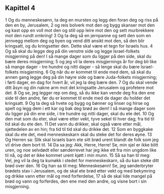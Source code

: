 ## Kapittel 4

1 Og du menneskesønn, ta deg en mursten og legg den foran deg og riss på den en by, Jerusalem,
2 og reis bolverk mot den og bygg skanser mot den og kast opp en voll mot den og still opp leire mot den og sett murbrekkere mot den rundt omkring!
3 Og ta deg så en jernpanne og sett den som en jernvegg mellom deg og byen og vend ditt ansikt mot den, så den blir kringsatt, og du kringsetter den. Dette skal være et tegn for Israels hus.
4 Og så skal du legge deg på din venstre side og legge Israel-folkets misgjerning på den! I så mange dager som du ligger på den side, skal du bære deres misgjerning;
5 og jeg vil la deres misgjernings år for deg bli like så mange dager - tre hundre og nitti dager - så lenge skal du bære Israel-folkets misgjerning.
6 Og når du er kommet til ende med dem, så skal du annen gang legge deg på din høyre side og bære Juda-folkets misgjerning; i førti dager, en dag for hvert år, vil jeg la deg bære den.
7 Og du skal vende ditt åsyn og din nakne arm mot det kringsatte Jerusalem og profetere mot det.
8 Og se, jeg legger rep om deg, så du ikke kan vende deg fra den ene side til den andre, før du er kommet til ende med de dager du holder det kringsatt.
9 Og ta deg så hvete og bygg og bønner og linser og hirse og spelt og legg dem i ett kar og bak deg brød av dem! I så mange dager som du ligger på din ene side, i tre hundre og nitti dager, skal du ete det.
10 Og den mat som du eter, skal være etter vekt, tyve sekel til hver dag; fra tid til tid skal du ete den.
11 Det vann du drikker, skal også være etter mål, sjettedelen av en hin; fra tid til tid skal du drikke det.
12 Som en byggkake skal du ete det, med menneskeskarn skal du steke det for deres øyne.
13 Og Herren sa: Slik skal Israels barn ete sitt brød urent blandt de folk som jeg vil drive dem bort til.
14 Da sa jeg: Akk, Herre, Herre! Se, min sjel er ikke blitt uren, og noe selvdødt eller sønderrevet har jeg ikke ett fra min ungdom like til nå, og det er ikke kommet urent kjøtt i min munn.
15 Så sa han til meg: Vel, jeg vil la deg ta kumøkk i stedet for menneskeskarn, så du kan steke ditt brød over den.
16 Og han sa til meg: Menneskesønn! Se, jeg sønderbryter brødets stav i Jerusalem, og de skal ete brød etter vekt og med bekymring og drikke vann etter mål og med forferdelse,
17 så de skal lide mangel på brød og vann og forferdes, den ene med den andre, og visne bort i sin misgjerning.
